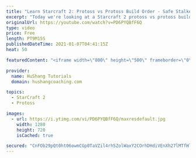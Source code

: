 ```yaml
---
title: "Learn Starcraft 2: Protoss vs Protoss Build Order - Safe Stalker-Sentry Opening [Starcraft 2 2021]"
excerpt: "Today we're looking at a Starcraft 2 protoss vs protoss build order. This week we'll be covering lots of pvp tutorials & guides. But first things first, let's get us into the midgame with a safe opening!  Protoss vs Protoss Build Order - Safe Stalker-Sentry Opening [Starcraft 2 2020] #ProtossVsProtoss"
originalUrl: https://youtube.com/watch?v=PD6PYQBfF6Q
type: video
price: Free
length: PT9M15S
publishedDateTime: 2021-01-07T04:41:15Z
heat: 50

featuredContent: "<iframe width=\"800\" height=\"500\" frameborder=\"0\" src=\"https://www.youtube.com/embed/PD6PYQBfF6Q\" allow=\"accelerometer; autoplay; encrypted-media; gyroscope; picture-in-picture\" allowfullscreen></iframe>"

provider:
  name: HuShang Tutorials
  domain: hushangcoaching.com

topics:
  - StarCraft 2
  - Protoss

images:
  - url: https://i.ytimg.com/vi/PD6PYQBfF6Q/maxresdefault.jpg
    width: 1280
    height: 720
    isCached: true

secured: "CnFOb29pQt0ht06owmCGp0TaVZil4rh5ZolWaxY2COrhDHdiVEnXh27lMTfHl/q3A2wkqRFodnwtw/CyY2rSnfEzMEFaT8eG0+H2fhpMUYUnc9h7oQq0Tro2YY0nvw4XD1YaTwbVAurQSAEnRJYhqpsYbkl4U7nkrXDFSibJ4oGaRs/CXDimQvqjkhIrzJqSIR4YIGwEJq3bN1LdBNykVXX1VlYS0VVSf7HSNHF9DLzjbLH3wHO3yR5BpD+RsEhnSM//jG36M08aGPMrNHhNe3P6KLomDPWWQZDG+6J2vUZ5qIN/wp8nCHLsvV0rupev/UMQvv68Q7c4e7hEMcYEEdlR2JQsyU1efh56zBFBnslncYI3hdYW4yb26BKpxs4oMbCoADfVAup1QM042HH4zTYaDSmG81UTLaDFxEcUHDo=;QBbAk1WK1MN3UkWZBOqPrA=="
---
```


